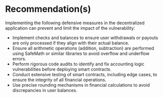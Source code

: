 # Recommendation(s)

Implementing the following defensive measures in the decentralized application can prevent and limit the impact of the vulnerability:
- Implement checks and balances to ensure user withdrawals or payouts are only processed if they align with their actual balance.
- Ensure all arithmetic operations (addition, subtraction) are performed using SafeMath or similar libraries to avoid overflow and underflow errors.
- Perform rigorous code audits to identify and fix accounting logic vulnerabilities before deploying smart contracts.
-  Conduct extensive testing of smart contracts, including edge cases, to ensure the integrity of all financial operations.
- Use precise rounding mechanisms in financial calculations to avoid discrepancies in user balances.
